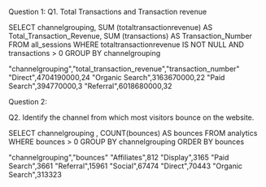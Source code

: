 Question 1: 
Q1. Total Transactions and Transaction revenue

SELECT channelgrouping, SUM (totaltransactionrevenue) AS Total_Transaction_Revenue, SUM (transactions) AS Transaction_Number FROM all_sessions 
WHERE totaltransactionrevenue IS NOT NULL AND transactions > 0 
GROUP BY channelgrouping

"channelgrouping","total_transaction_revenue","transaction_number"
"Direct",4704190000,24
"Organic Search",3163670000,22
"Paid Search",394770000,3
"Referral",6018680000,32


Question 2: 

Q2. Identify the channel from which most visitors bounce on the website. 

SELECT channelgrouping ,  COUNT(bounces) AS bounces FROM analytics 
WHERE bounces > 0
GROUP BY channelgrouping
ORDER BY bounces 

"channelgrouping","bounces"
"Affiliates",812
"Display",3165
"Paid Search",3661
"Referral",15961
"Social",67474
"Direct",70443
"Organic Search",313323



